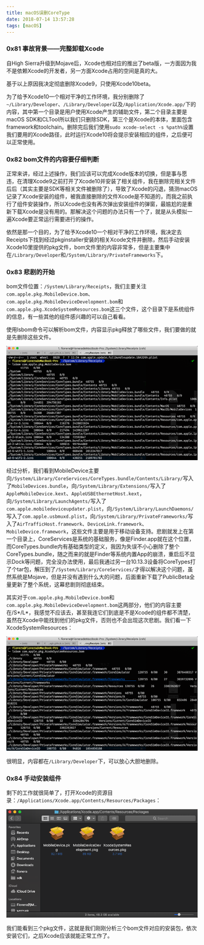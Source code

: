 ```yaml
---
title: macOS误删CoreType
date: 2018-07-14 13:57:28
tags: [macOS]
---
```


### 0x81 事故背景——完整卸载Xcode

自High Sierra升级到Mojave后，Xcode也相对应的推出了beta版，一方面因为我不是依赖Xcode的开发者，另一方面Xcode占用的空间是真的大。

基于以上原因我决定彻底删除Xcode9，只使用Xcode10beta。

为了给予Xcode10一个相对干净的工作环境，我分别删除了`~/Library/Developer`、`/Library/Developer`以及`/Application/Xcode.app/`下的内容，其中第一个目录是用户使用Xcode产生的辅助文件，第二个目录主要是macOS SDK和CLTool所以我们只删除SDK，第三个是Xcode的本体，里面包含framework和toolchain。删除完后我们使用`sudo xcode-select -s %path%`设置我们要用的Xcode路径，此时运行Xcode10将会提示安装相应的组件，之后便可以正常使用。

### 0x82 bom文件的内容要仔细判断

正常来讲，经过上述操作，我们应该可以完成Xcode版本的切换，但是事与愿违，在清理Xcode9之前打开了Xcode10并安装了相关组件，我在删除完相关文件后后（其实主要是SDK等相关文件被删除了），导致了Xcode的闪退，猜测macOS记录了Xcode安装的组件，被我直接删除的文件Xcode是不知道的，而我之前执行了组件安装操作，所以Xcode也没有再次弹出安装组件的弹窗，最尴尬的是重新下载Xcode是没有用的。那解决这个问题的办法只有一个了，就是从头模拟一遍Xcode要正常运行需要进行的操作。

依然是那一个目的，为了给予Xcode10一个相对干净的工作环境，我决定去Receipts下找到经过pkginstaller安装的相关Xcode文件并删除，然后手动安装Xcode10里提供的pkg文件，bom文件里的内容非常多，但是主要集中在`/Library/Developer`和`/System/Library/PrivateFrameworks`下。

### 0x83 悲剧的开始

bom文件位置：`/System/Library/Receipts`，我们主要关注`com.apple.pkg.MobileDevice.bom`、`com.apple.pkg.MobileDeviceDevelopment.bom`和`com.apple.pkg.XcodeSystemResources.bom`这三个文件，这个目录下是系统组件的信息，有一些其他的组件感兴趣的可以自己看看。

使用lsbom命令可以解析bom文件，内容显示pkg释放了哪些文件，我们要做的就是先删除这些文件。

![com.apple.pkg.MobileDevice.bom](/images/2018_07_14_01.png)

经过分析，我们看到MobileDevice主要向`/System/Library/CoreServices/CoreTypes.bundle/Contents/Library/`写入了`MobileDevices.bundle`，向`/System/Library/Extensions/`写入了`AppleMobileDevice.kext`、`AppleUSBEthernetHost.kext`，向`/System/Library/LaunchAgents/`写入了`com.apple.mobiledeviceupdater.plist`，向`/System/Library/LaunchDaemons/`写入了`com.apple.usbmuxd.plist`，向`/System/Library/PrivateFrameworks/`写入了`AirTrafficHost.framework`、`DeviceLink.framework`、`MobileDevice.framework`，这些文件主要是用于移动设备支持。悲剧就发上在第一个目录上，CoreServices是系统的基础服务，像是Finder.app就在这个位置，而CoreTypes.bundle内有基础类型的定义，我因为失误不小心删除了整个CoreTypes.bundle，随之而来的就是Finder等系统内置App的崩溃，重启后不显示Dock等问题，完全没办法使用，最后我通过另一台10.13.3设备将CoreTypes打了个tar包，解压到了`/System/Library/CoreServices/`才得以解决这个问题，虽然系统是Mojave，但是并没有遇到什么大的问题，后面重新下载了PublicBeta全量更新了整个系统，这幕悲剧则彻底结束。

其实对于`com.apple.pkg.MobileDevice.bom`和`com.apple.pkg.MobileDeviceDevelopment.bom`这两部分，他们的内容主要在/S*/L*，我感觉不应该去，甚至我连它们到底是不是Xcode的组件都不清楚，虽然在Xcode中能找到他们的pkg文件，否则也不会出现这次悲剧。我们看一下XcodeSystemResources：

![com.apple.pkg.XcodeSystemResources.bom](/images/2018_07_14_02.png)

很明显，内容都在`/Library/Developer`下，可以放心大胆地删除。

### 0x84 手动安装组件

剩下的工作就很简单了，打开Xcode的资源目录：`/Applications/Xcode.app/Contents/Resources/Packages`：

![Packages](/images/2018_07_14_03.png)

我们能看到三个pkg文件，这就是我们刚刚分析三个bom文件对应的安装包，依次安装它们，之后Xcode应该就能正常工作了。
